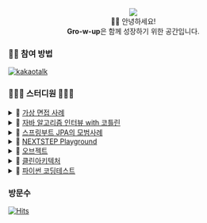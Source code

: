 <div align="center">
 <img src="https://user-images.githubusercontent.com/50124623/198869540-d6afaa80-615a-454e-b5d6-993419d55add.png"/>
</div>

<div align="center">
 👋🏻 안녕하세요! <br>
 <b>Gro-w-up</b>은 함께 성장하기 위한 공간입니다.
</div>

### ✋🏻 참여 방법
[![kakaotalk](https://img.shields.io/badge/KakaoTalk-FFCD00?style=flat-square&logoColor=black&logo=KakaoTalk&link=https://open.kakao.com/o/g8qe1nkf)](https://open.kakao.com/o/g8qe1nkf)

### 👨🏻‍💻 스터디원 👩🏻‍💻  
<!-- 7기 -->
<details>
<summary>📖 <a href="https://github.com/gro-w-up/virtual-interview-examples">가상 면접 사례</a></summary>
<div markdown="1">
 <table>
   <tr>
     <td align="center">
       <a href="https://github.com/dev-wooyeon">
         <img src="https://avatars.githubusercontent.com/u/50124623?v=4" width="100px;" alt=""/>
         <br />
         <sub>♟ 박은우(우연)</sub>
       </a>
     </td>
     <td align="center">
       <a href="https://github.com/nomoreFt">
         <img src="https://avatars.githubusercontent.com/u/37995817?v=4" width="100px;" alt=""/>
         <br />
         <sub>👑 김현우(nomoreFt)</sub>
       </a>
     </td>
     <td align="center">
       <a href="https://github.com/Jungbae99">
         <img src="https://avatars.githubusercontent.com/u/116333199?v=4" width="100px;" alt=""/>
         <br />
         <sub>♟ 전정배(Jungbae99)</sub>
       </a>
     </td>
    <td align="center">
       <a href="https://github.com/noveljava">
         <img src="https://avatars.githubusercontent.com/u/129571789?v=4" width="100px;" alt=""/>
         <br />
         <sub>♟ 손용석(noveljava)</sub>
       </a>
     </td>
     <td align="center">
       <a href="https://github.com/Slowth-KIM">
         <img src="https://avatars.githubusercontent.com/u/45562511?v=4" width="100px;" alt=""/>
         <br />
         <sub>♟ 김도희(Slowth-KIM)</sub>
       </a>
     </td>
   </tr>
 </table>
</div>
</details>

<!-- 6기 -->
<details>
<summary>📖 <a href="https://github.com/gro-w-up/algorithm">자바 알고리즘 인터뷰 with 코틀린</a></summary>
<div markdown="1">
 <table>
   <tr>
      <td align="center">
       <a href="https://github.com/SeolYoungKim">
         <img src="https://avatars.githubusercontent.com/u/100072078?v=4" width="100px;" alt=""/>
         <br />
         <sub>👑 딱구(SeolYoungKim)</sub>
       </a>
     </td>
     <td align="center">
       <a href="https://github.com/dev-wooyeon">
         <img src="https://avatars.githubusercontent.com/u/50124623?v=4" width="100px;" alt=""/>
         <br />
         <sub>♟ 박은우(우연)</sub>
       </a>
     </td>
     <td align="center">
       <a href="https://github.com/nomoreFt">
         <img src="https://avatars.githubusercontent.com/u/37995817?v=4" width="100px;" alt=""/>
         <br />
         <sub>♟ 김현우(nomoreFt)</sub>
       </a>
     </td>
     <td align="center">
       <a href="https://github.com/Jungbae99">
         <img src="https://avatars.githubusercontent.com/u/116333199?v=4" width="100px;" alt=""/>
         <br />
         <sub>♟ 전정배(Jungbae99)</sub>
       </a>
     </td>
   </tr>
   <tr>
    <td align="center">
       <a href="https://github.com/noveljava">
         <img src="https://avatars.githubusercontent.com/u/129571789?v=4" width="100px;" alt=""/>
         <br />
         <sub>♟ 손용석(noveljava)</sub>
       </a>
     </td>
     <td align="center">
       <a href="https://github.com/hagyoung99">
         <img src="https://avatars.githubusercontent.com/u/66504236?v=4" width="100px;" alt=""/>
         <br />
         <sub>♟ 김하경(hagyoung99)</sub>
       </a>
     </td>
     <td align="center">
       <a href="https://github.com/jjanguiyeontaehani">
         <img src="https://avatars.githubusercontent.com/u/66264988?v=4" width="100px;" alt=""/>
         <br />
         <sub>♟ BadAss(jjanguiyeontaehani)</sub>
       </a>
     </td>
   </tr>
 </table>
</div>
</details>

<!-- 5기 -->
<details>
<summary>📘 <a href="https://github.com/gro-w-up/jpa-best-practice">스프링부트 JPA의 모범사례</a></summary>
<div markdown="1">
 <table>
   <tr>
     <td align="center">
       <a href="https://github.com/dev-wooyeon">
         <img src="https://avatars.githubusercontent.com/u/50124623?v=4" width="100px;" alt=""/>
         <br />
         <sub>♟ 박은우(우연)</sub>
       </a>
     </td>
     <td align="center">
       <a href="https://github.com/nomoreFt">
         <img src="https://avatars.githubusercontent.com/u/37995817?v=4" width="100px;" alt=""/>
         <br />
         <sub>👑 김현우(nomoreFt)</sub>
       </a>
     </td>
     <td align="center">
       <a href="https://github.com/SeolYoungKim">
         <img src="https://avatars.githubusercontent.com/u/100072078?v=4" width="100px;" alt=""/>
         <br />
         <sub>♟ 딱구(SeolYoungKim)</sub>
       </a>
     </td>
     <td align="center">
       <a href="https://github.com/Jungbae99">
         <img src="https://avatars.githubusercontent.com/u/116333199?v=4" width="100px;" alt=""/>
         <br />
         <sub>♟ 전정배(Jungbae99)</sub>
       </a>
     </td>
   </tr>
 </table>
</div>
</details>

<!-- 4기 -->
<details>
<summary>📘 <a href="https://github.com/gro-w-up/playground">NEXTSTEP Playground</a></summary>
<div markdown="1">
 <table>
   <tr>
     <td align="center">
       <a href="https://github.com/dev-wooyeon">
         <img src="https://avatars.githubusercontent.com/u/50124623?v=4" width="100px;" alt=""/>
         <br />
         <sub>♟ 박은우(우연)</sub>
       </a>
     </td>
     <td align="center">
       <a href="https://github.com/nomoreFt">
         <img src="https://avatars.githubusercontent.com/u/37995817?v=4" width="100px;" alt=""/>
         <br />
         <sub>👑 김현우(nomoreFt)</sub>
       </a>
     </td>
   </tr>
 </table>
</div>
</details>

<!-- 3기 -->
<details>
<summary>📘 <a href="https://github.com/gro-w-up/object">오브젝트</a></summary>
<div markdown="1">
 <table>
   <tr>
     <td align="center">
       <a href="https://github.com/dev-wooyeon">
         <img src="https://avatars.githubusercontent.com/u/50124623?v=4" width="100px;" alt=""/>
         <br />
         <sub>♟ 박은우(우연)</sub>
       </a>
     </td>
     <td align="center">
       <a href="https://github.com/nomoreFt">
         <img src="https://avatars.githubusercontent.com/u/37995817?v=4" width="100px;" alt=""/>
         <br />
         <sub>👑 김현우(nomoreFt)</sub>
       </a>
     </td>
     <td align="center">
       <a href="https://github.com/gomudayya">
         <img src="https://avatars.githubusercontent.com/u/1902015?v=4" width="100px;" alt=""/>
         <br />
         <sub>♟ 박건우(gomudayya)</sub>
       </a>
     </td>
     <td align="center">
       <a href="https://github.com/noveljava">
         <img src="https://avatars.githubusercontent.com/u/129571789?v=4" width="100px;" alt=""/>
         <br />
         <sub>♟ 손용석(noveljava)</sub>
       </a>
     </td>
   </tr>
 </table>
</div>
</details>

<!-- 2기 -->
<details>
<summary>📘 <a href="https://github.com/gro-w-up/clean-architecture">클린아키텍처</a></summary>
<div markdown="1">
 <table>
   <tr>
     <td align="center">
       <a href="https://github.com/dev-wooyeon">
         <img src="https://avatars.githubusercontent.com/u/50124623?v=4" width="100px;" alt=""/>
         <br />
         <sub>👑 박은우(우연)</sub>
       </a>
     </td>
     <td align="center">
       <a href="https://github.com/nomoreFt">
         <img src="https://avatars.githubusercontent.com/u/37995817?v=4" width="100px;" alt=""/>
         <br />
         <sub>♟ 김현우(nomoreFt)</sub>
       </a>
     </td>
     <td align="center">
       <a href="https://github.com/myandue">
         <img src="https://avatars.githubusercontent.com/u/97776790?v=4" width="100px;" alt=""/>
         <br />
         <sub>♟ 응애(myandue)</sub>
       </a>
     </td>
     <td align="center">
       <a href="https://github.com/doyk814">
         <img src="https://avatars.githubusercontent.com/u/47708586?v=4" width="100px;" alt=""/>
         <br />
         <sub>♟ 아토(doyk814)</sub>
       </a>
     </td>
   </tr>
 </table>
</div>
</details>

<!-- 1기 -->
<details>
<summary>📘 <a href="https://github.com/gro-w-up/crewcrew-coding-test-study">파이썬 코딩테스트</a></summary>
<div markdown="1">
 <table>
   <tr>
     <td align="center">
       <a href="https://github.com/dev-wooyeon">
         <img src="https://avatars.githubusercontent.com/u/50124623?v=4" width="100px;" alt=""/>
         <br />
         <sub>👑 박은우(우연)</sub>
       </a>
     </td>
     <td align="center">
       <a href="https://github.com/phk9436">
         <img src="https://avatars.githubusercontent.com/u/47577714?v=4" width="100px;" alt=""/>
         <br />
         <sub>♟ 박한결(phk9436)</sub>
       </a>
     </td>
     <td align="center">
       <a href="https://github.com/Slowth-KIM">
         <img src="https://avatars.githubusercontent.com/u/45562511?v=4" width="100px;" alt=""/>
         <br />
         <sub>♟ 김도희(Slowth-KIM)</sub>
       </a>
     </td>
     <td align="center">
       <a href="https://github.com/choikangheon">
         <img src="https://avatars.githubusercontent.com/u/52992334?v=4" width="100px;" alt=""/>
         <br />
         <sub>♟ 최강헌(choikangheon)</sub>
       </a>
     </td>
   </tr>
 </table>
</div>
</details>

### 방문수
[![Hits](https://hits.seeyoufarm.com/api/count/incr/badge.svg?url=https://github.com/gro-w-up)](https://hits.seeyoufarm.com)
